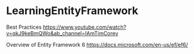 # LearningEntityFramework
 Best Practices https://www.youtube.com/watch?v=qkJ9keBmQWo&ab_channel=IAmTimCorey

Overview of Entity Framework 6 https://docs.microsoft.com/en-us/ef/ef6/
